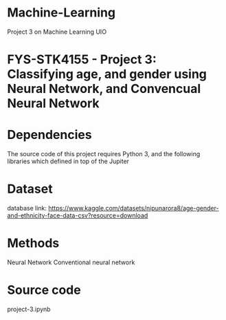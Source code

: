 # Machine-Learning
Project 3 on Machine Learning
UIO

# FYS-STK4155 - Project 3: Classifying age, and gender using Neural Network, and Convencual Neural Network
# Dependencies
The source code of this project requires Python 3, and the following libraries which defined in top of the Jupiter 

# Dataset
database link: https://www.kaggle.com/datasets/nipunarora8/age-gender-and-ethnicity-face-data-csv?resource=download
# Methods
Neural Network
Conventional neural network

# Source code
project-3.ipynb

